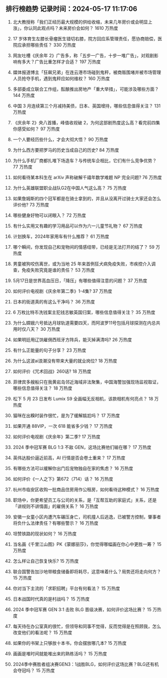 
## 排行榜趋势 记录时间：2024-05-17 11:17:06
  
  1. 北大教授称「我们正经历最大规模的供给收缩，未来几年房价或会明显上涨」，你认同此观点吗？未来房价会如何？ 1610 万热度
    
  2. 17 岁体育生左膝长骨瘤医生错切右膝，院方回应系管理责任，愿协商赔偿，医院应承担哪些责任？ 330 万热度
    
  3. 网友吐槽《庆余年 2》广告多，称「五步一广告，十步一堆广告」，对观剧影响有多大？广告比重怎样才合适？ 197 万热度
    
  4. 媒体报道博主「狂飙兄弟」在连云港市场碰到鬼秤，被商贩围堵并被市场管理人员抢夺手机，遇到鬼秤应如何维权？ 160 万热度
    
  5. 多部委成立联合工作组，酝酿推出房地产「重大举措」，可能涉及哪些方面？ 144 万热度
    
  6. 中国 3 月连续第三个月减持美债，日本、英国增持，哪些信息值得关注？ 131 万热度
    
  7. 《庆余年 2》央八首播，峰值收视破 2，为何这部剧热度这么高？看完前四集你感受如何？ 97 万热度
    
  8. 一个人要经历些什么，才会大彻大悟？ 90 万热度
    
  9. 为什么西方要把罗马的历史当成自己的历史? 84 万热度
    
  10. 为什么手机厂商都扎堆下场造车？与传统车企相比，它们有什么竞争优势？ 77 万热度
    
  11. 如何看待某本科生在 arXiv 声称破解千禧年数学难题 NP 完全问题? 76 万热度
    
  12. 为什么英雄联盟职业战队G2在中国人气这么高？ 75 万热度
    
  13. 如果詹姆斯的四个冠军都是在骑士拿到的，并且从没离开过骑士大家还会怎么评价他? 73 万热度
    
  14. 哪些健身好物可以闭眼入？ 72 万热度
    
  15. 有什么实用又有趣的学习用品可以作为六一儿童节礼物？ 67 万热度
    
  16. 计划换车，2024年家用车有什么推荐？ 61 万热度
    
  17. 哪个瞬间，你发现自己和宠物间的情感纽带，已经是无法打开的结了？ 59 万热度
    
  18. 男童被狗咬伤离世，或为当地 25 年来首例狂犬病免疫失败，市疾控介入调查，免疫失败究竟是谁的责任？ 53 万热度
    
  19. 5月17日是世界高血压日，「降压」有哪些值得注意的问题？ 37 万热度
    
  20. 如何评价电视剧《庆余年第二季》1-4集? 37 万热度
    
  21. 日本的街道真的有这么干净吗？ 36 万热度
    
  22. 6 万枚比特币洗钱案主犯钱志敏英国归案，哪些信息值得关注？ 35 万热度
    
  23. 为什么嫦娥六号抵达月球轨道需要四天，而阿波罗11号包括月球探测在内总共用时仅八天？ 30 万热度
    
  24. 如果明廷用辽饷雇佣西班牙方阵兵，能灭掉满清吗? 26 万热度
    
  25. 有什么正能量的句子分享？ 23 万热度
    
  26. 为什么这波ai浪潮没有带来大量的就业岗位? 18 万热度
    
  27. 如何评价《咒术回战》260话? 18 万热度
    
  28. 菲律宾多艘船只在我黄岩岛邻近海域非法聚集，中国海警加强现场监视取证，哪些信息值得关注？ 18 万热度
    
  29. 松下 5 月 23 日发布 Lumix S9 全画幅无反相机，该款相机有何亮点？ 18 万热度
    
  30. 猫咪在出糗时装作很忙，是为了缓解尴尬吗？ 17 万热度
    
  31. 如果开通 88VIP，一次 618 能省多少钱？ 17 万热度
    
  32. 如何评价电视剧《庆余年》第二季? 17 万热度
    
  33. 2024 季中冠军赛 BLG 1:3 不敌 GEN，这场比赛他们输在哪？ 17 万热度
    
  34. 英伟达股价逼近前高，AI 行情是否会卷土重来？ 17 万热度
    
  35. 有哪些方法可以缓解你出门后宠物独自在家的焦虑？ 16 万热度
    
  36. 如何评价《一人之下》第672（714）话？ 16 万热度
    
  37. 杭州市临安区收购一批商品住房用作公租房，如何看待这种模式？ 16 万热度
    
  38. 职场中，你更希望员工与公司的关系，是「互帮互助的家庭式」关系，还是「讲规则不讲情面」的雇佣关系？ 16 万热度
    
  39. 安徽一女童小区内遭汽车碾压身亡，司机撞人后逃逸，已被警方控制，肇事者将负什么法律责任？有哪些警示？ 16 万热度
    
  40. 坦赞铁路的现状如何？ 16 万热度
    
  41. 当名画《千里江山图》PK《蒙娜丽莎》，你觉得哪幅画在你心中更胜一筹？ 15 万热度
    
  42. 怎么样让自己恢复快乐? 15 万热度
    
  43. 联合国警告加沙地带粮食储备即将耗尽，这意味着什么？局势还将走向何方？ 15 万热度
    
  44. 你对当下主流的「求职招聘」平台有何看法？ 15 万热度
    
  45. 日本战国时代真的是村战吗？ 15 万热度
    
  46. 2024 季中冠军赛 GEN 3:1 击败 BLG 晋级决赛，如何评价这场比赛？ 15 万热度
    
  47. 每天待在办公室真的很忙，但领导和同事不觉得，反而觉得是在照顾我，怎么改变他们的看法呢？ 15 万热度
    
  48. 如果你的书架上只够放十本书，你会摆放哪几本? 15 万热度
    
  49. 画画是堆时间就能堆出来的熟练活吗？ 15 万热度
    
  50. 2024季中赛胜者组决赛GEN3：1战胜BLG，如何评价这场比赛？BLG还有机会夺冠吗？ 15 万热度
    